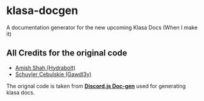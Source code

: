 # klasa-docgen
A documentation generator for the new upcoming Klasa Docs (When I make it)

## All Credits for the original code
- [Amish Shah (Hydrabolt)](https://github.com/hydrabolt)
- [Schuyler Cebulskie (Gawdl3y)](https://github.com/Gawdl3y)

The orignal code is taken from [**Discord.js Doc-gen**](https://github.com/discordjs/docgen) used for generating klasa docs.
